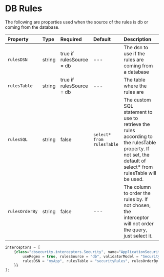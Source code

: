 # DB Rules

The following are properties used when the source of the rules is db or coming from the database.

| Property | Type | Required | Default | Description |
| :--- | :--- | :--- | :--- | :--- |
| `rulesDSN` | string | true if rulesSource = db | --- | The dsn to use if the rules are coming from a database |
| `rulesTable` | string | true if rulesSource = db | --- | The table where the rules are |
| `rulesSQL` | string | false | `select* from rulesTable` | The custom SQL statement to use to retrieve the rules according to the rulesTable property. If not set, the default of select\* from rulesTable will be used. |
| `rulesOrderBy` | string | false | --- | The column to order the rules by. If not chosen, the interceptor will not order the query, just select it. |

```javascript
interceptors = [
    {class="cbsecurity.interceptors.Security", name="ApplicationSecurity", properties={
        useRegex = true, rulesSource = "db", validatorModel = "SecurityService",
        rulesDSN = "myApp", rulesTable = "securityRules", rulesOrderBy = "order asc"
    }}
];
```

